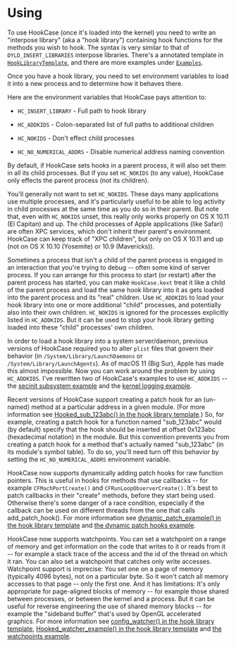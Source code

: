 # Using

To use HookCase (once it's loaded into the kernel) you need to write
an "interpose library" (aka a "hook library") containing hook
functions for the methods you wish to hook.  The syntax is very
similar to that of `DYLD_INSERT_LIBRARIES` interpose libraries.
There's a annotated template in
[`HookLibraryTemplate`](HookLibraryTemplate/), and there are more
examples under [`Examples`](Examples/).

Once you have a hook library, you need to set environment variables to
load it into a new process and to determine how it behaves there.

Here are the environment variables that HookCase pays attention to:

* `HC_INSERT_LIBRARY` - Full path to hook library

* `HC_ADDKIDS` - Colon-separated list of full paths to additional children

* `HC_NOKIDS` - Don't effect child processes

* `HC_NO_NUMERICAL_ADDRS` - Disable numerical address naming convention

By default, if HookCase sets hooks in a parent process, it will also
set them in all its child processes.  But if you set `HC_NOKIDS` (to
any value), HookCase only effects the parent process (not its
children).

You'll generally not want to set `HC_NOKIDS`.  These days many
applications use multiple processes, and it's particularly useful to
be able to log activity in child processes at the same time as you do
so in their parent.  But note that, even with `HC_NOKIDS` unset, this
really only works properly on OS X 10.11 (El Capitan) and up.  The
child processes of Apple applications (like Safari) are often XPC
services, which don't inherit their parent's environment.  HookCase
can keep track of "XPC children", but only on OS X 10.11 and up (not
on OS X 10.10 (Yosemite) or 10.9 (Mavericks)).

Sometimes a process that isn't a child of the parent process is
engaged in an interaction that you're trying to debug -- often some
kind of server process. If you can arrange for this process to start
(or restart) after the parent process has started, you can make
`HookCase.kext` treat it like a child of the parent process and load
the same hook library into it as gets loaded into the parent process
and its "real" children. Use `HC_ADDKIDS` to load your hook library
into one or more additional "child" processes, and potentially also
into their own children. `HC_NOKIDS` is ignored for the processes
explicitly listed in `HC_ADDKIDS`. But it can be used to stop your
hook library getting loaded into these "child" processes' own
children.

In order to load a hook library into a system server/daemon, previous
versions of HookCase required you to alter `plist` files that govern
their behavior (in `/System/Library/LaunchDaemons` or
`/System/Library/LaunchAgents`). As of macOS 11 (Big Sur), Apple has
made this almost impossible. Now you can work around the problem by
using `HC_ADDKIDS`. I've rewritten two of HookCase's examples to use
`HC_ADDKIDS` -- the [secinit subsystem example](examples-secinit.md)
and the [kernel logging example](examples-kernel-logging.md).

Recent versions of HookCase support creating a patch hook for an
(un-named) method at a particular address in a given module.  (For
more information see
[Hooked_sub_123abc() in the hook library template](HookLibraryTemplate/hook.mm#L1290).)
So, for example, creating a patch hook for a function named
"sub_123abc" would (by default) specify that the hook should be
inserted at offset 0x123abc (hexadecimal notation) in the module.  But
this convention prevents you from creating a patch hook for a method
that's actually named "sub_123abc" (in its module's symbol table).  To
do so, you'll need turn off this behavior by setting the
`HC_NO_NUMERICAL_ADDRS` environment variable.

HookCase now supports dynamically adding patch hooks for raw function
pointers. This is useful in hooks for methods that use callbacks --
for example `CFMachPortCreate()` and `CFRunLoopObserverCreate()`. It's
best to patch callbacks in their "create" methods, before they start
being used. Otherwise there's some danger of a race condition,
especially if the callback can be used on different threads from the
one that calls add_patch_hook(). For more information see
[dynamic_patch_example() in the hook library template](HookLibraryTemplate/hook.mm#L1251)
and [the dynamic patch hooks example](examples-dynamic-hooking.md).

HookCase now supports watchpoints. You can set a watchpoint on a range
of memory and get information on the code that writes to it or reads
from it -- for example a stack trace of the access and the id of the
thread on which it ran. You can also set a watchpoint that catches
only write accesses. Watchpoint support is imprecise: You set one on a
page of memory (typically 4096 bytes), not on a particular byte. So it
won't catch all memory accesses to that page -- only the first
one. And it has limitations: It's only appropriate for page-aligned
blocks of memory -- for example those shared between processes, or
between the kernel and a process. But it can be useful for reverse
engineering the use of shared memory blocks -- for example the
"sideband buffer" that's used by OpenGL accelerated graphics. For more
information see
[config_watcher() in the hook library template](HookLibraryTemplate/hook.mm#L1124),
[Hooked_watcher_example() in the hook library template](HookLibraryTemplate/hook.mm#L1307)
and [the watchpoints example](examples-watchpoints.md).
